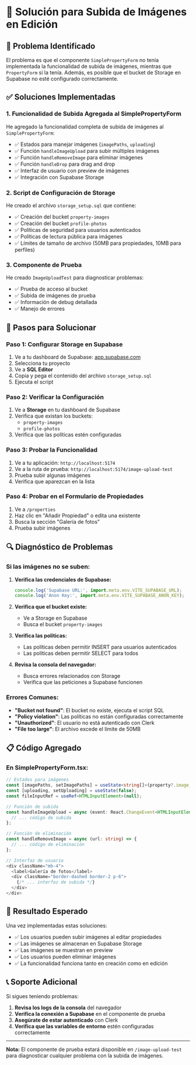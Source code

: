 # 🔧 Solución para Subida de Imágenes en Edición

## 🚨 Problema Identificado

El problema es que el componente `SimplePropertyForm` no tenía implementada la funcionalidad de subida de imágenes, mientras que `PropertyForm` sí la tenía. Además, es posible que el bucket de Storage en Supabase no esté configurado correctamente.

## ✅ Soluciones Implementadas

### 1. **Funcionalidad de Subida Agregada al SimplePropertyForm**

He agregado la funcionalidad completa de subida de imágenes al `SimplePropertyForm`:

- ✅ Estados para manejar imágenes (`imagePaths`, `uploading`)
- ✅ Función `handleImageUpload` para subir múltiples imágenes
- ✅ Función `handleRemoveImage` para eliminar imágenes
- ✅ Función `handleDrop` para drag and drop
- ✅ Interfaz de usuario con preview de imágenes
- ✅ Integración con Supabase Storage

### 2. **Script de Configuración de Storage**

He creado el archivo `storage_setup.sql` que contiene:

- ✅ Creación del bucket `property-images`
- ✅ Creación del bucket `profile-photos`
- ✅ Políticas de seguridad para usuarios autenticados
- ✅ Políticas de lectura pública para imágenes
- ✅ Límites de tamaño de archivo (50MB para propiedades, 10MB para perfiles)

### 3. **Componente de Prueba**

He creado `ImageUploadTest` para diagnosticar problemas:

- ✅ Prueba de acceso al bucket
- ✅ Subida de imágenes de prueba
- ✅ Información de debug detallada
- ✅ Manejo de errores

## 🚀 Pasos para Solucionar

### **Paso 1: Configurar Storage en Supabase**

1. Ve a tu dashboard de Supabase: [app.supabase.com](https://app.supabase.com)
2. Selecciona tu proyecto
3. Ve a **SQL Editor**
4. Copia y pega el contenido del archivo `storage_setup.sql`
5. Ejecuta el script

### **Paso 2: Verificar la Configuración**

1. Ve a **Storage** en tu dashboard de Supabase
2. Verifica que existan los buckets:
   - `property-images`
   - `profile-photos`
3. Verifica que las políticas estén configuradas

### **Paso 3: Probar la Funcionalidad**

1. Ve a tu aplicación: `http://localhost:5174`
2. Ve a la ruta de prueba: `http://localhost:5174/image-upload-test`
3. Prueba subir algunas imágenes
4. Verifica que aparezcan en la lista

### **Paso 4: Probar en el Formulario de Propiedades**

1. Ve a `/properties`
2. Haz clic en "Añadir Propiedad" o edita una existente
3. Busca la sección "Galería de fotos"
4. Prueba subir imágenes

## 🔍 Diagnóstico de Problemas

### **Si las imágenes no se suben:**

1. **Verifica las credenciales de Supabase:**
   ```javascript
   console.log('Supabase URL:', import.meta.env.VITE_SUPABASE_URL);
   console.log('Anon Key:', import.meta.env.VITE_SUPABASE_ANON_KEY);
   ```

2. **Verifica que el bucket existe:**
   - Ve a Storage en Supabase
   - Busca el bucket `property-images`

3. **Verifica las políticas:**
   - Las políticas deben permitir INSERT para usuarios autenticados
   - Las políticas deben permitir SELECT para todos

4. **Revisa la consola del navegador:**
   - Busca errores relacionados con Storage
   - Verifica que las peticiones a Supabase funcionen

### **Errores Comunes:**

- **"Bucket not found"**: El bucket no existe, ejecuta el script SQL
- **"Policy violation"**: Las políticas no están configuradas correctamente
- **"Unauthorized"**: El usuario no está autenticado con Clerk
- **"File too large"**: El archivo excede el límite de 50MB

## 📋 Código Agregado

### **En SimplePropertyForm.tsx:**

```typescript
// Estados para imágenes
const [imagePaths, setImagePaths] = useState<string[]>(property?.image_paths || []);
const [uploading, setUploading] = useState(false);
const fileInputRef = useRef<HTMLInputElement>(null);

// Función de subida
const handleImageUpload = async (event: React.ChangeEvent<HTMLInputElement>) => {
  // ... código de subida
};

// Función de eliminación
const handleRemoveImage = async (url: string) => {
  // ... código de eliminación
};

// Interfaz de usuario
<div className="mb-4">
  <label>Galería de fotos</label>
  <div className="border-dashed border-2 p-6">
    {/* ... interfaz de subida */}
  </div>
</div>
```

## 🎯 Resultado Esperado

Una vez implementadas estas soluciones:

- ✅ Los usuarios pueden subir imágenes al editar propiedades
- ✅ Las imágenes se almacenan en Supabase Storage
- ✅ Las imágenes se muestran en preview
- ✅ Los usuarios pueden eliminar imágenes
- ✅ La funcionalidad funciona tanto en creación como en edición

## 📞 Soporte Adicional

Si sigues teniendo problemas:

1. **Revisa los logs de la consola** del navegador
2. **Verifica la conexión a Supabase** en el componente de prueba
3. **Asegúrate de estar autenticado** con Clerk
4. **Verifica que las variables de entorno** estén configuradas correctamente

---

**Nota:** El componente de prueba estará disponible en `/image-upload-test` para diagnosticar cualquier problema con la subida de imágenes. 
